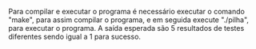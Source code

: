 Para compilar e executar o programa é necessário executar o comando "make", para assim compilar o programa, e em seguida execute "./pilha", para executar o programa. A saída esperada são 5 resultados de testes diferentes sendo igual a 1 para sucesso.
